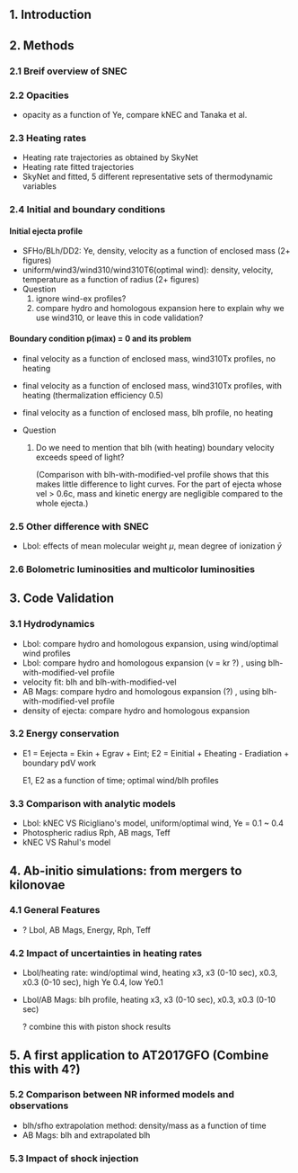 ## 1. Introduction

## 2. Methods

### 2.1 Breif overview of SNEC

### 2.2 Opacities

* opacity as a function of Ye, compare kNEC and Tanaka et al.

### 2.3 Heating rates

* Heating rate trajectories as obtained by SkyNet
* Heating rate fitted trajectories 
* SkyNet and fitted, 5 different representative sets of thermodynamic variables

### 2.4 Initial and boundary conditions

#### Initial ejecta profile

* SFHo/BLh/DD2: Ye, density, velocity as a function of enclosed mass (2+ figures)
* uniform/wind3/wind310/wind310T6(optimal wind): density, velocity, temperature as a function of radius (2+ figures)
* Question
  1. ignore wind-ex profiles?  
  2. compare hydro and homologous expansion here to explain why we use wind310, or leave this in code validation? 

#### Boundary condition p(imax) = 0 and its problem

* final velocity as a function of enclosed mass, wind310Tx profiles, no heating

* final velocity as a function of enclosed mass, wind310Tx profiles, with heating (thermalization efficiency 0.5)

* final velocity as a function of enclosed mass, blh profile, no heating

* Question 

  1. Do we need to mention that blh (with heating) boundary velocity exceeds speed of light?

     (Comparison with blh-with-modified-vel profile shows that this makes little difference to light curves. For the part of ejecta whose vel > 0.6c, mass and kinetic energy are negligible compared to the whole ejecta.)

### 2.5 Other difference with SNEC

* Lbol: effects of mean molecular weight $\mu$, mean degree of ionization $\bar{y}$

### 2.6 Bolometric luminosities and multicolor luminosities



## 3. Code Validation

### 3.1 Hydrodynamics

* Lbol: compare hydro and homologous expansion, using wind/optimal wind profiles
* Lbol: compare hydro and homologous expansion (v = kr ?) , using blh-with-modified-vel profile 
* velocity fit: blh and blh-with-modified-vel 
* AB Mags: compare hydro and homologous expansion (?) , using blh-with-modified-vel profile
* density of ejecta: compare hydro and homologous expansion

### 3.2 Energy conservation

* E1 = Eejecta = Ekin + Egrav + Eint; E2 = Einitial +  Eheating - Eradiation + boundary pdV work

  E1, E2 as a function of time; optimal wind/blh profiles

### 3.3 Comparison with analytic models

* Lbol: kNEC VS Ricigliano's model, uniform/optimal wind, Ye = 0.1 ~ 0.4
* Photospheric radius Rph, AB mags, Teff
* kNEC VS Rahul's model

## 4. Ab-initio simulations: from mergers to kilonovae

### 4.1 General Features

* ?    Lbol, AB Mags, Energy, Rph, Teff

### 4.2 Impact of uncertainties in heating rates

* Lbol/heating rate: wind/optimal wind, heating x3, x3 (0-10 sec), x0.3, x0.3 (0-10 sec), high Ye 0.4, low Ye0.1

* Lbol/AB Mags: blh profile, heating x3, x3 (0-10 sec), x0.3, x0.3 (0-10 sec)    

  ? combine this with piston shock results

## 5. A first application to AT2017GFO (Combine this with 4?)

### 5.2 Comparison between NR informed models and observations

* blh/sfho extrapolation method: density/mass as a function of time
* AB Mags: blh and extrapolated blh

### 5.3 Impact of shock injection

















###  

















